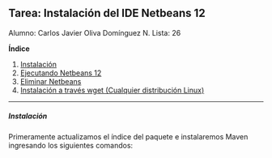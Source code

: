 ## Tarea: Instalación del IDE Netbeans 12
Alumno: Carlos Javier Oliva Domínguez
N. Lista: 26

**Índice**

1. [Instalación](#id1)
2. [Ejecutando Netbeans 12](#id2)
3. [Eliminar Netbeans](#id3)
4. [Instalación a través wget (Cualquier distribución Linux)](#id4)

---

##### Instalación <a name="id1"></a>
Primeramente actualizamos el índice del paquete e instalaremos Maven ingresando los siguientes comandos:



